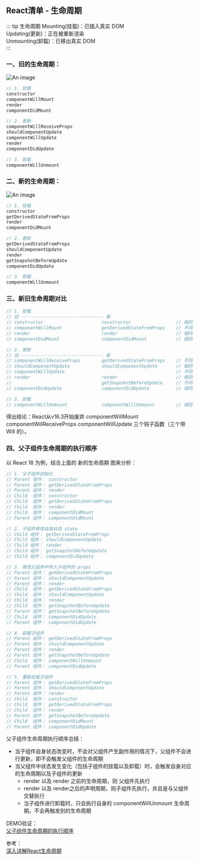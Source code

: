 ## React清单 - 生命周期
::: tip 生命周期
Mounting(挂载)：已插入真实 DOM <br/>
Updating(更新)：正在被重新渲染 <br/>
Unmounting(卸载)：已移出真实 DOM <br/>
:::
###  一、旧的生命周期：
![An image](~@/prev/lifecycle_react_old.jpeg)
```js
// 1. 挂载
constructor
componentWillMount
render
componentDidMount

// 2. 更新
componentWillReceiveProps
shouldComponentUpdate
componentWillUpdate
render
componentDidUpdate

// 3. 卸载
componentWillUnmount
```

###  二、新的生命周期：
![An image](~@/prev/lifecycle_react_new.jpg)

```js
// 1. 挂载
constructor
getDerivedStateFromProps
render
componentDidMount

// 2. 更新
getDerivedStateFromProps
shouldComponentUpdate
render
getSnapshotBeforeUpdate
componentDidUpdate

// 3. 卸载
componentWillUnmount
```

###  三、新旧生命周期对比
```js
// 1. 挂载
// 旧 ------------------------------- 新
// constructor                      constructor                 // 相同
// componentWillMount               getDerivedStateFromProps    // 不同
// render                           render                      // 相同
// componentDidMount                componentDidMount           // 相同

// 2. 更新
// 旧 ------------------------------- 新
// componentWillReceiveProps        getDerivedStateFromProps    // 不同
// shouldComponentUpdate            shouldComponentUpdate       // 相同
// componentWillUpdate                                          // 不同
// render                           render                      // 相同
//                                  getSnapshotBeforeUpdate     // 不同
// componentDidUpdate               componentDidUpdate          // 相同

// 3. 卸载
// componentWillUnmount             componentWillUnmount        // 相同
```
得出结论：React从v16.3开始废弃 componentWillMount componentWillReceiveProps componentWillUpdate 三个钩子函数（三个带 Will 的）。

###  四、父子组件生命周期的执行顺序
以 React 18 为例，结合上面的 新的生命周期 图来分析：
```js
// 1. 父子组件初始化
// Parent 组件： constructor
// Parent 组件： getDerivedStateFromProps
// Parent 组件： render
// Child  组件： constructor
// Child  组件： getDerivedStateFromProps
// Child  组件： render
// Child  组件： componentDidMount
// Parent 组件： componentDidMount

// 2. 子组件修改自身状态 state
// Child 组件： getDerivedStateFromProps
// Child 组件： shouldComponentUpdate
// Child 组件： render
// Child 组件： getSnapshotBeforeUpdate
// Child 组件： componentDidUpdate

// 3. 修改父组件中传入子组件的 props
// Parent 组件： getDerivedStateFromProps
// Parent 组件： shouldComponentUpdate
// Parent 组件： render
// Child  组件： getDerivedStateFromProps
// Child  组件： shouldComponentUpdate
// Child  组件： render
// Child  组件： getSnapshotBeforeUpdate
// Parent 组件： getSnapshotBeforeUpdate
// Child  组件： componentDidUpdate
// Parent 组件： componentDidUpdate

// 4. 卸载子组件
// Parent 组件： getDerivedStateFromProps
// Parent 组件： shouldComponentUpdate
// Parent 组件： render
// Parent 组件： getSnapshotBeforeUpdate
// Child  组件： componentWillUnmount
// Parent 组件： componentDidUpdate

// 5. 重新挂载子组件
// Parent 组件： getDerivedStateFromProps
// Parent 组件： shouldComponentUpdate
// Parent 组件： render
// Child  组件： constructor
// Child  组件： getDerivedStateFromProps
// Child  组件： render
// Parent 组件： getSnapshotBeforeUpdate
// Child  组件： componentDidMount
// Parent 组件： componentDidUpdate
```
父子组件生命周期执行顺序总结：
+ 当子组件自身状态改变时，不会对父组件产生副作用的情况下，父组件不会进行更新，即不会触发父组件的生命周期
+ 当父组件中状态发生变化（包括子组件的挂载以及卸载）时，会触发自身对应的生命周期以及子组件的更新
    + render 以及 render 之前的生命周期，则 父组件先执行
    + render 以及 render之后的声明周期，则子组件先执行，并且是与父组件交替执行
    + 当子组件进行卸载时，只会执行自身的 componentWillUnmount 生命周期，不会再触发别的生命周期

DEMO验证：<br />
<a href="https://ycy88.com/other" target="_blank">父子组件生命周期的执行顺序</a><br />

参考：<br />
<a href="https://juejin.cn/post/6914112105964634119" target="_blank">深入详解React生命周期</a><br />


